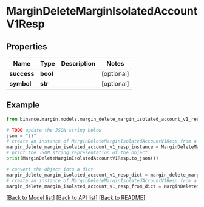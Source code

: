 # MarginDeleteMarginIsolatedAccountV1Resp


## Properties

Name | Type | Description | Notes
------------ | ------------- | ------------- | -------------
**success** | **bool** |  | [optional] 
**symbol** | **str** |  | [optional] 

## Example

```python
from binance.margin.models.margin_delete_margin_isolated_account_v1_resp import MarginDeleteMarginIsolatedAccountV1Resp

# TODO update the JSON string below
json = "{}"
# create an instance of MarginDeleteMarginIsolatedAccountV1Resp from a JSON string
margin_delete_margin_isolated_account_v1_resp_instance = MarginDeleteMarginIsolatedAccountV1Resp.from_json(json)
# print the JSON string representation of the object
print(MarginDeleteMarginIsolatedAccountV1Resp.to_json())

# convert the object into a dict
margin_delete_margin_isolated_account_v1_resp_dict = margin_delete_margin_isolated_account_v1_resp_instance.to_dict()
# create an instance of MarginDeleteMarginIsolatedAccountV1Resp from a dict
margin_delete_margin_isolated_account_v1_resp_from_dict = MarginDeleteMarginIsolatedAccountV1Resp.from_dict(margin_delete_margin_isolated_account_v1_resp_dict)
```
[[Back to Model list]](../README.md#documentation-for-models) [[Back to API list]](../README.md#documentation-for-api-endpoints) [[Back to README]](../README.md)


